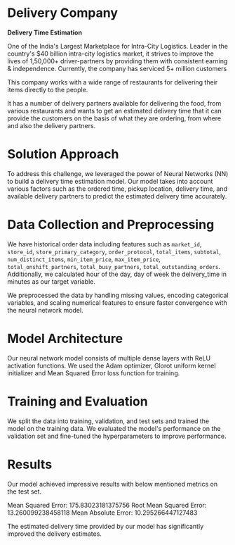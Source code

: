 # Delivery Company

**Delivery Time Estimation**

One of the India's Largest Marketplace for Intra-City Logistics. Leader in the country's $40 billion intra-city logistics market, it strives to improve the lives of 1,50,000+ driver-partners by providing them with consistent earning & independence. Currently, the company has serviced 5+ million customers

This company works with a wide range of restaurants for delivering their items directly to the people.

It has a number of delivery partners available for delivering the food, from various restaurants and wants to get an estimated delivery time that it can provide the customers on the basis of what they are ordering, from where and also the delivery partners.

# Solution Approach
To address this challenge, we leveraged the power of Neural Networks (NN) to build a delivery time estimation model. Our model takes into account various factors such as the ordered time, pickup location, delivery time, and available delivery partners to predict the estimated delivery time accurately.

# Data Collection and Preprocessing
We have historical order data including features such as `market_id`, `store_id`, `store_primary_category`, `order_protocol`, `total_items`, `subtotal`, `num_distinct_items`, `min_item_price`, `max_item_price`, `total_onshift_partners`, `total_busy_partners`, `total_outstanding_orders`. Additionally, we calculated hour of the day, day of week the delivery_time in minutes as our target variable.

We preprocessed the data by handling missing values, encoding categorical variables, and scaling numerical features to ensure faster convergence with the neural network model.

# Model Architecture
Our neural network model consists of multiple dense layers with ReLU activation functions. We used the Adam optimizer, Glorot uniform kernel initializer  and Mean Squared Error loss function for training. 

# Training and Evaluation
We split the data into training, validation, and test sets and trained the model on the training data. We evaluated the model's performance on the validation set and fine-tuned the hyperparameters to improve performance.

# Results
Our model achieved impressive results with below mentioned metrics on the test set. 

Mean Squared Error: 175.83023181375756
Root Mean Squared Error: 13.260099238458118
Mean Absolute Error: 10.295266447127483

The estimated delivery time provided by our model has significantly improved the delivery estimates.
